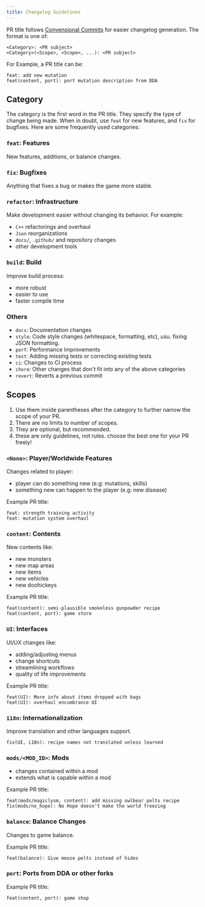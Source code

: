 ```yaml
---
title: Changelog Guidelines
---
```


PR title follows [Convensional Commits](https://www.conventionalcommits.org/en/v1.0.0/) for easier
changelog generation. The format is one of:

```
<Category>: <PR subject>
<Category>(<Scope>, <Scope>, ...): <PR subject>
```

For Example, a PR title can be:

```
feat: add new mutation
feat(content, port): port mutation description from DDA
```

## Category

The category is the first word in the PR title. They specify the type of change being made. When in
doubt, use `feat` for new features, and `fix` for bugfixes. Here are some frequently used
categories:

### `feat`: Features

New features, additions, or balance changes.

### `fix`: Bugfixes

Anything that fixes a bug or makes the game more stable.

### `refactor`: Infrastructure

Make development easier without changing its behavior. For example:

- `C++` refactorings and overhaul
- `Json` reorganizations
- `docs/`, `.github/` and repository changes
- other development tools

### `build`: Build

Improve build process:

- more robust
- easier to use
- faster compile time

### Others

- `docs`: Documentation changes
- `style`: Code style changes (whitespace, formatting, etc), usu. fixing JSON formatting.
- `perf`: Performance Improvements
- `test`: Adding missing tests or correcting existing tests
- `ci`: Changes to CI process
- `chore`: Other changes that don't fit into any of the above categories
- `revert`: Reverts a previous commit

## Scopes

1. Use them inside parentheses after the category to further narrow the scope of your PR.
2. There are no limits to number of scopes.
3. They are optional, but recommended.
4. these are only guidelines, not rules. choose the best one for your PR freely!

### `<None>`: Player/Worldwide Features

Changes related to player:

- player can do something new (e.g: mutations, skills)
- something new can happen to the player (e.g: new disease)

Example PR title:

```
feat: strength training activity
feat: mutation system overhaul
```

### `content`: Contents

New contents like:

- new monsters
- new map areas
- new items
- new vehicles
- new doohickeys

Example PR title:

```
feat(content): semi-plausible smokeless gunpowder recipe
feat(content, port): game store
```

### `UI`: Interfaces

UI/UX changes like:

- adding/adjusting menus
- change shortcuts
- streamlining workflows
- quality of life improvements

Example PR title:

```
feat(UI): More info about items dropped with bags
feat(UI): overhaul encumbrance UI
```

### `i18n`: Internationalization

Improve translation and other languages support.

```
fix(UI, i18n): recipe names not translated unless learned
```

### `mods/<MOD_ID>`: Mods

- changes contained within a mod
- extends what is capable within a mod

Example PR title:

```
feat(mods/magiclysm, content): add missing owlbear pelts recipe
fix(mods/no_hope): No Hope doesn't make the world freezing
```

### `balance`: Balance Changes

Changes to game balance.

Example PR title:

```
feat(balance): Give moose pelts instead of hides
```

### `port`: Ports from DDA or other forks

Example PR title:

```
feat(content, port): game shop
```
